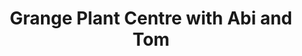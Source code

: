---
title: "Grange Plant Centre with Abi and Tom"
url: /grange-over-sands/grange-plant-centre-with-abi-and-tom/
shop: garden centre
---